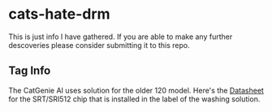 # cats-hate-drm

This is just info I have gathered. If you are able to make any further descoveries please consider submitting it to this repo.

## Tag Info

The CatGenie AI uses solution for the older 120 model. Here's the [Datasheet](https://www.st.com/en/nfc/sri512.html) for the SRT/SRI512 chip that is installed in the label of the washing solution.
